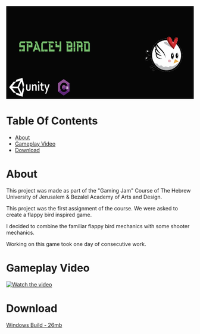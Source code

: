 <div align='center'>
  
  <img src='Images/Banner.png' width = "625" height = "250">
  
  <div align='left'>
    
# Table Of Contents
  - [About](#about)
  - [Gameplay Video](#gameplay-video)
  - [Download](#download)


  # About
  
  This project was made as part of the "Gaming Jam" Course of The Hebrew University of Jerusalem &  Bezalel Academy of Arts and Design.
    
  This project was the first assignment of the course. We were asked to create a flappy bird inspired game.
  
  I decided to combine the familiar flappy bird mechanics with some shooter mechanics.
  
  Working on this game took one day of consecutive work.

     
    
  # Gameplay Video
  [![Watch the video](https://img.youtube.com/vi/IFtrxbnzfBE/hqdefault.jpg)](https://www.youtube.com/watch?v=IFtrxbnzfBE)  
  # Download
  [Windows Build - 26mb](https://github.com/rshacham/Spacey-Bird/raw/main/Build/Space%20Chicken(Win).zip)
  
